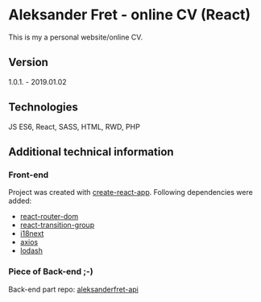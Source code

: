 # Aleksander Fret - online CV (React)
This is my a personal website/online CV.

## Version
1.0.1. - 2019.01.02

## Technologies
JS ES6, React, SASS, HTML, RWD, PHP

## Additional technical information

### Front-end
Project was created with [create-react-app](https://github.com/facebook/create-react-app). Following dependencies were added:
* [react-router-dom](https://github.com/ReactTraining/react-router/tree/master/packages/react-router-dom)
* [react-transition-group](https://github.com/reactjs/react-transition-group)
* [i18next](https://www.i18next.com/)
* [axios](https://github.com/axios/axios)
* [lodash](https://lodash.com/)

### Piece of Back-end ;-)
Back-end part repo: [aleksanderfret-api](https://github.com/alemikolo/aleksanderfret-api)




